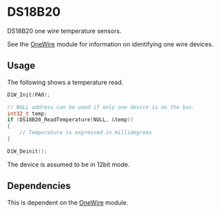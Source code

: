 # DS18B20
DS18B20 one wire temperature sensors.

See the [OneWire](../../Utils/OneWire/README.md) module for information on identifying one wire devices.

## Usage

The following shows a temperature read.

```C
D1W_Init(PA0);

// NULL address can be used if only one device is on the bus.
int32_t temp;
if (DS18B20_ReadTemperature(NULL, &temp))
{
    // Temperature is expressed in millidegrees
}

D1W_Deinit();
```

The device is assumed to be in 12bit mode.

## Dependencies

This is dependent on the [OneWire](../../Utils/OneWire) module.